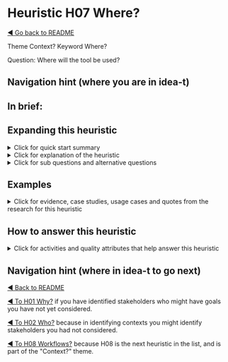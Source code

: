 
# Heuristic H07 Where?

[◄ Go back to README](../README.md)

Theme Context?  Keyword Where?

Question: Where will the tool be used?

## Navigation hint (where you are in idea-t)

## In brief:


## Expanding this heuristic
<details close>
  <summary>Click for quick start summary
  </summary> 

some words of summary

</details>

<details close>
  <summary>Click for explanation of the heuristic
  </summary> 

some words of explanation

</details>

<details close>
  
  <summary>Click for sub questions and alternative questions
  </summary> 

### Sub questions and alternative questions

### Role-based alternative questions



### Not? 
Where won't the tool be used?
 

- maybe a list here

### Else?
Where else might the tool be used?



</details>

## Examples

<details close>
  
  <summary>Click for evidence, case studies, usage cases and quotes from the research for this heuristic
  </summary> 
  
### Usage cases

### Case studies examples

### Quotes from research participants


</details>

## How to answer this heuristic

<details close>
  
  <summary>Click for activities and quality attributes that help answer this heuristic
  </summary> 
  
### Activities
### Quality Attributes


</details>

## Navigation hint (where in idea-t to go next)

[◄ Back to README](../README.md)

[◄ To H01 Why?](../Heuristics/H01-Why.md)  if you have identified stakeholders who might have goals you have not yet considered. 

[◄ To H02 Who?](../Heuristics/H02-Who.md)  because in identifying contexts you might identify stakeholders you had not considered.

[◄ To H08 Workflows?](../Heuristics/H08-Workflows.md)  because H08 is the next heuristic in the list, and is part of the "Context?" theme.
